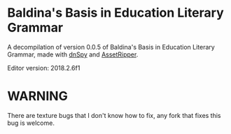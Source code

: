 # Baldina's Basis in Education Literary Grammar
A decompilation of version 0.0.5 of Baldina's Basis in Education Literary Grammar, made with  [dnSpy](https://github.com/dnSpyEx/dnSpy) and [AssetRipper](https://github.com/AssetRipper/AssetRipper).

Editor version: 2018.2.6f1

# WARNING
There are texture bugs that I don't know how to fix, any fork that fixes this bug is welcome.